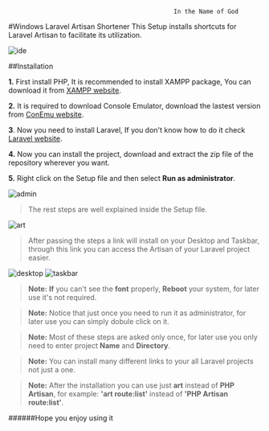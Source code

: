                                                   In the Name of God
#Windows Laravel Artisan Shortener
This Setup installs shortcuts for Laravel Artisan to facilitate its utilization.

![ide](https://cloud.githubusercontent.com/assets/20019720/16180372/8610bb4c-3698-11e6-9f61-3653d59806f6.jpg)

##Installation

**1.** First install PHP, It is recommended to install XAMPP package, You can download it from [XAMPP website](http://apachefriends.org/).

**2.** It is required to download Console Emulator, download the lastest version from [ConEmu website](http://conemu.github.io/).

**3**. Now you need to install Laravel, If you don't know how to do it check [Laravel website](https://laravel.com/docs).

**4.** Now you can install the project, download and extract the zip file of the repository wherever you want.

**5.** Right click on the Setup file and then select **Run as administrator**.

![admin](https://cloud.githubusercontent.com/assets/20019720/16249394/ba229674-382a-11e6-8601-e83a0562a374.jpg)

 >The rest steps are well explained inside the Setup file.
 
 ![art](https://cloud.githubusercontent.com/assets/20019720/16249029/78e356dc-3828-11e6-8ce5-c10035d2b4f5.jpg)
 
 >After passing the steps a link will install on your Desktop and Taskbar, through this link you can access the Artisan of your Laravel project easier.
 
 ![desktop](https://cloud.githubusercontent.com/assets/20019720/16180464/6a15c9c6-369a-11e6-9ad8-eb31a78e38bd.jpg)        ![taskbar](https://cloud.githubusercontent.com/assets/20019720/16228048/c7f3dfbc-37c9-11e6-8fcc-65d72018dd52.jpg)

>**Note:** **If** you can't see the **font** properly, **Reboot** your system, for later use it's not required.

>**Note:** Notice that just once you need to run it as administrator, for later use you can simply dobule click on it.

>**Note:** Most of these steps are asked only once, for later use you only need to enter project **Name** and **Directory**.

>**Note:** You can install many different links to your all Laravel projects not just a one.

>**Note:** After the installation you can use just **art** instead of **PHP Artisan**, for example: **'art route:list'** instead of **'PHP Artisan route:list'**.


######Hope you enjoy using it
 
